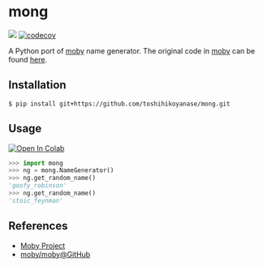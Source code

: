 # mong

![](https://github.com/toshihikoyanase/mong/workflows/Python%20application/badge.svg)
[![codecov](https://codecov.io/gh/toshihikoyanase/mong/branch/master/graph/badge.svg)](https://codecov.io/gh/toshihikoyanase/mong)

A Python port of [moby](https://github.com/moby/moby) name generator.
The original code in [moby](https://github.com/moby/moby) can be found [here](https://github.com/moby/moby/blob/master/pkg/namesgenerator/names-generator.go).

## Installation

```
$ pip install git+https://github.com/toshihikoyanase/mong.git
```

## Usage

[![Open In Colab](https://colab.research.google.com/assets/colab-badge.svg)](https://colab.research.google.com/drive/16iw3njq06R32-0dHiRn2efUvvZmYHeRL)

```python
>>> import mong
>>> ng = mong.NameGenerator()
>>> ng.get_random_name()
'goofy_robinson'
>>> ng.get_random_name()
'stoic_feynman'
```

## References

- [Moby Project](https://mobyproject.org/)
- [moby/moby@GitHub](https://github.com/moby/moby)
